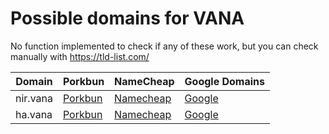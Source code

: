 # Possible domains for VANA

No function implemented to check if any of these work, but you can check manually with https://tld-list.com/

| Domain | Porkbun | NameCheap | Google Domains |
|---|---|---|---|
| nir.vana | [Porkbun](https://porkbun.com/checkout/search?prb=e814663da1&tlds=&idnLanguage=&search=search&q=nir.vana) | [Namecheap](https://www.namecheap.com/domains/registration/results/?domain=nir.vana) | [Google](https://domains.google.com/registrar/search?searchTerm=nir.vana) |
| ha.vana | [Porkbun](https://porkbun.com/checkout/search?prb=e814663da1&tlds=&idnLanguage=&search=search&q=ha.vana) | [Namecheap](https://www.namecheap.com/domains/registration/results/?domain=ha.vana) | [Google](https://domains.google.com/registrar/search?searchTerm=ha.vana) |

